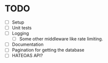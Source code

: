 # TODO

- [ ] Setup
- [ ] Unit tests
- [ ] Logging
    - [ ] Some other middleware like rate limiting.
- [ ] Documentation
- [ ] Pagination for getting the database
- [ ] HATEOAS API?